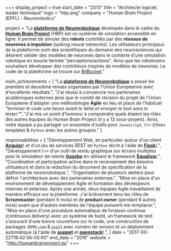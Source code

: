 +++
display_project = true
start_date = "2013"
title = "Architecte logiciel, leader technique"
logo = "hbp.png"
company = "Human Brain Project (EPFL) - Neurorobotics"

project = "La [**plateforme de Neurorobotique**](https://neurorobotics.net/) dévelopée dans le cadre du [**Human Brain Project**](https://www.humanbrainproject.eu/) (HBP) est un système de simulation accessible en ligne. Il permet de simuler des **robots** contrôlés par des **réseaux de neurones à impulsion** (spiking neural networks). Les utilisateurs principaux de la plateforme sont des scientifiques du domaine des neurosciences qui désirent valider des modèles de neurones dans le contexte d'une simulation robotique en boucle fermée \"perceptions/actions\". Ainsi que les roboticiens souhaitant développer des contrôleurs inspirés de modèles de neurones. Le code de la plateforme se trouve sur [BitBucket](https://bitbucket.org/hbpneurorobotics/)."

main_achievements = [
  "La [**plateforme de Neurorobotique**](https://neurorobotics.net/) a passé les première et deuxième revues organisées par l'Union Européenne avec d'excellents résultats.",
  "J'ai réussi à convaincre nos partenaires académiques externes ainsi que le comité de révision du projet de l'Union Européene d'adopter une méthodologie **Agile** en lieu et place de l'habituel *\"terminer le code une heure avant le délai et envoyer le tout sans le tester.\"*",
  "J'ai mis un point d'honneur à comprendre quels étaient les rôles des autres équipes du Human Brain Project (il y a 12 sous-projets). Ainsi, notre équipe a pu partager un ensemble d'outils pour `Javascript`, `C++` (`CMake` template) & `Python` avec les autres groupes."
]

responsabilities = [
  "Développement Web, en particulier autour d'un client [**Angular**](https://angularjs.org/)) et d'un jeu de services REST en `Python` (écrit à l'aide de [**Flask**](http://flask.pocoo.org/)).",
  "Développement `C++` d'un outil de rendu graphique sur écrans multiples pour le simulateur de robots [**Gazebo**](http://gazebosim.org/) en utilisant le framework [**Equalizer**](http://eyescale.github.io/equalizergraphics.com/).",
  "Coordination et participation active dans le recensement des besoins utilisateurs et dans la rédaction du document de spécification de la platforme de neurorobotique.",
  "Organisation de plusieurs ateliers pour définir l'architecture avec des partenaires externes.",
  "Mise en place d'un environement de développement Agile et formation des dévelopeurs internes et externes. Après une année, deux équipes Agile travaillaient de manière efficace sur la plateforme. J'ai brièvement tenu les rôles de **Scrummaster** (pendant 6 mois) et de **product owner** (pendant 6 autres mois) avant que d'autres membres de l'équipe puissent me remplacer.",
  "Mise en place d'une procédure automatique de livraison continue (continuous delivery) avec un système de build, un framework de test s'assurant d'une bonne couverture sur le code, une construction de packages (`RPMs`,`npm` & `pypy`) avec numéro de version et un déploiement automatique (à l'aide de [**puppet**](https://puppet.com/) et [**openstack**](https://www.openstack.org/)).",
]
date = "2017-03-22T16:42:56-05:00"
end_date = "2016"
website = "http://humanbrainproject.eu"
+++
